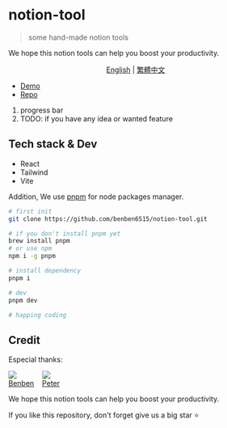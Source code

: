 # notion-tool

> some hand-made notion tools

We hope this notion tools can help you boost your productivity.

<div align="center">
  <a href="./README.md">English</a>
  <span> | </span>
  <a href="./README.zh-tw.md">繁體中文</a>
</div>

- [Demo](https://notion-tool.netlify.app/)
- [Repo](https://github.com/benben6515/notion-tool)

1. progress bar
2. TODO: if you have any idea or wanted feature

## Tech stack & Dev

- React
- Tailwind
- Vite

Addition, We use [pnpm](https://pnpm.io/) for node packages manager.

```sh
# first init
git clone https://github.com/benben6515/notion-tool.git

# if you don't install pnpm yet
brew install pnpm
# or use npm
npm i -g pnpm

# install dependency
pnpm i

# dev
pnpm dev

# happing coding
```

## Credit

Especial thanks:

<div style="display: flex">
  <a href="https://github.com/benben6515" style="margin-right: 1rem">
    <div style="border-radius: 50%">
      <img src="https://avatars.githubusercontent.com/u/61361198?s=40&v=4" />
    </div>
    <div>Benben</div>
  </a>
  <a href="https://github.com/Peter-Liao-github">
    <div style="border-radius: 50%">
      <img src="https://avatars.githubusercontent.com/u/30005366?s=40&v=4" />
    </div>
    <div>Peter</div>
  </a>
</div>

We hope this notion tools can help you boost your productivity.

If you like this repository, don't forget give us a big star ⭐️
